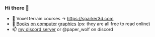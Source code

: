 ### Hi there 👋

<!--
**PaperPrototype/PaperPrototype** is a ✨ _special_ ✨ repository because its `README.md` (this file) appears on your GitHub profile.

Here are some ideas to get you started:

- 🔭 I’m currently working on ...
- 🌱 I’m currently learning ...
- 👯 I’m looking to collaborate on ...
- 🤔 I’m looking for help with ...
- 💬 Ask me about ...
- 📫 How to reach me: ...
- 😄 Pronouns: ...
- ⚡ Fun fact: ...
-->

- 🔭 Voxel terrain courses -> https://sparker3d.com
- 🌱 [Books](https://gabrielgambetta.com/computer-graphics-from-scratch/) [on computer](https://gamemath.com/) [graphics](https://www.pbrt.org/) (ps: they are all free to read online)
- 📫 [my discord server](https://discord.gg/QhqTE4t2tR) or @paper_wolf on discord
